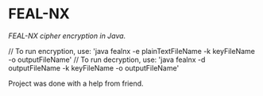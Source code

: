 # FEAL-NX
*FEAL-NX cipher encryption in Java.*

// To run encryption, use: 'java fealnx -e plainTextFileName -k keyFileName -o outputFileName'
// To run decryption, use: 'java fealnx -d outputFileName -k keyFileName -o outputFileName'

Project was done with a help from friend.
